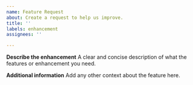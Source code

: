 ```yaml
---
name: Feature Request
about: Create a request to help us improve.
title: ''
labels: enhancement
assignees: ''

---
```

**Describe the enhancement**
A clear and concise description of what the features or enhancement you need.

**Additional information**
Add any other context about the feature here.
